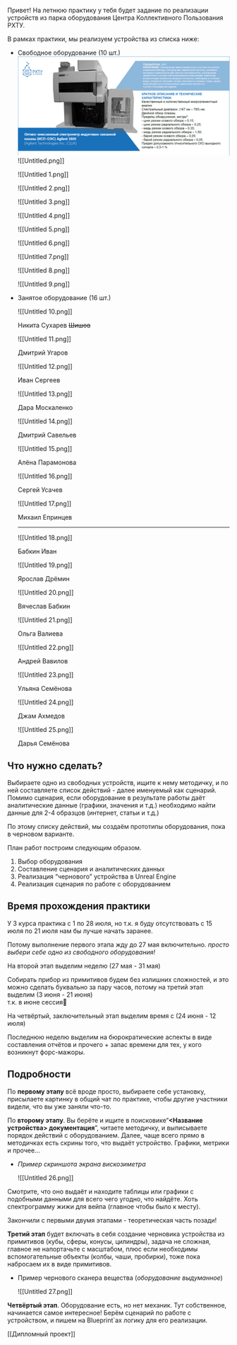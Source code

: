 Привет! На летнюю практику у тебя будет задание по реализации устройств из парка оборудования Центра Коллективного Пользования РХТУ.

В рамках практики, мы реализуем устройства из списка ниже:

- Свободное оборудование (10 шт.)
    ![](Untitled.png)
    ![[Untitled.png]]
    
    ![[Untitled 1.png]]
    
    ![[Untitled 2.png]]
    
    ![[Untitled 3.png]]
    
    ![[Untitled 4.png]]
    
    ![[Untitled 5.png]]
    
    ![[Untitled 6.png]]
    
    ![[Untitled 7.png]]
    
    ![[Untitled 8.png]]
    
    ![[Untitled 9.png]]
    
- Занятое оборудование (16 шт.)
    
    ![[Untitled 10.png]]
    
    Никита Сухарев ~~Шишов~~
    
    ![[Untitled 11.png]]
    
    Дмитрий Угаров
    
    ![[Untitled 12.png]]
    
    Иван Сергеев
    
    ![[Untitled 13.png]]
    
    Дара Москаленко
    
    ![[Untitled 14.png]]
    
    Дмитрий Савельев
    
    ![[Untitled 15.png]]
    
    Алёна Парамонова
    
    ![[Untitled 16.png]]
    
    Сергей Усачев
    
    ![[Untitled 17.png]]
    
    Михаил Епринцев
    
      
    
    ---
    
      
    
    ![[Untitled 18.png]]
    
    Бабкин Иван
    
    ![[Untitled 19.png]]
    
    Ярослав Дрёмин
    
    ![[Untitled 20.png]]
    
    Вячеслав Бабкин
    
    ![[Untitled 21.png]]
    
    Ольга Валиева
    
    ![[Untitled 22.png]]
    
    Андрей Вавилов
    
    ![[Untitled 23.png]]
    
    Ульяна Семёнова
    
    ![[Untitled 24.png]]
    
    Джам Ахмедов
    
    ![[Untitled 25.png]]
    
    Дарья Семёнова
    
      
    
      
    

## Что нужно сделать?

Выбираете одно из свободных устройств, ищите к нему методичку, и по ней составляете список действий - далее именуемый как сценарий. Помимо сценария, если оборудование в результате работы даёт аналитические данные (графики, значения и т.д.) необходимо найти данные для 2-4 образцов (интернет, статьи и т.д.)

По этому списку действий, мы создаём прототипы оборудования, пока в черновом варианте.

План работ построим следующим образом.

1. Выбор оборудования
2. Составление сценария и аналитических данных
3. Реализация “чернового” устройства в Unreal Engine
4. Реализация сценария по работе с оборудованием

## Время прохождения практики

У 3 курса практика с 1 по 28 июля, но т.к. я буду отсутствовать с 15 июля по 21 июля нам бы лучше начать заранее.

Потому выполнение первого этапа жду до 27 мая включительно. _просто выбери себе одно из свободного оборудования!_

На второй этап выделим неделю (27 мая - 31 мая)

Собирать прибор из примитивов будем без излишних сложностей, и это можно сделать буквально за пару часов, потому на третий этап выделим (3 июня - 21 июня)  
т.к. в июне сессия🙂  

На четвёртый, заключительный этап выделим время с (24 июня - 12 июля)

Последнюю неделю выделим на бюрократические аспекты в виде составления отчётов и прочего + запас времени для тех, у кого возникнут форс-мажоры.

## Подробности

По **первому этапу** всё вроде просто, выбираете себе установку, присылаете картинку в общий чат по практике, чтобы другие участники видели, что вы уже заняли что-то.

По **второму этапу**. Вы берёте и ищите в поисковике“**<Название устройства> документация**”, читаете методичку, и выписываете порядок действий с оборудованием. Далее, чаще всего прямо в методичках есть скрины того, что выдаёт устройство. Графики, метрики и прочее…

- _Пример скриншота экрана вискозиметра_
    
    ![[Untitled 26.png]]
    

Смотрите, что оно выдаёт и находите таблицы или графики с подобными данными для всего чего угодно, что найдёте. Хоть спектрограмму жижи для вейпа (главное чтобы было к месту).

Закончили с первыми двумя этапами - теоретическая часть позади!

**Третий этап** будет включать в себя создание черновика устройства из примитивов (кубы, сферы, конусы, цилиндры), задача не сложная, главное не напортачьте с масштабом, плюс если необходимы вспомогательные объекты (колбы, чаши, пробирки), тоже пока набросаем их в виде примитивов.

- Пример чернового сканера вещества (_оборудование выдуманное_)
    
    ![[Untitled 27.png]]
    

**Четвёртый этап**. Оборудование есть, но нет механик. Тут собственное, начинается самое интересное! Берём сценарий по работе с устройством, и пишем на Blueprint`ах логику для его реализации.

  

[[Дипломный проект]]
